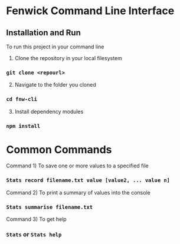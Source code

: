 # Fenwick Command Line Interface

## Installation and Run
To run this project in your command line
1) Clone the repository in your local filesystem
### `git clone <repourl>`
2) Navigate to the folder you cloned 
### `cd fnw-cli`
3) Install dependency modules
### `npm install`

# Common Commands


Command 1) To save one or more values to a specified file 
### `Stats record filename.txt value [value2, ... value n]`

Command 2) To print a summary of values into the console 
### `Stats summarise filename.txt`

Command 3) To get help
### `Stats` or  `Stats help`
